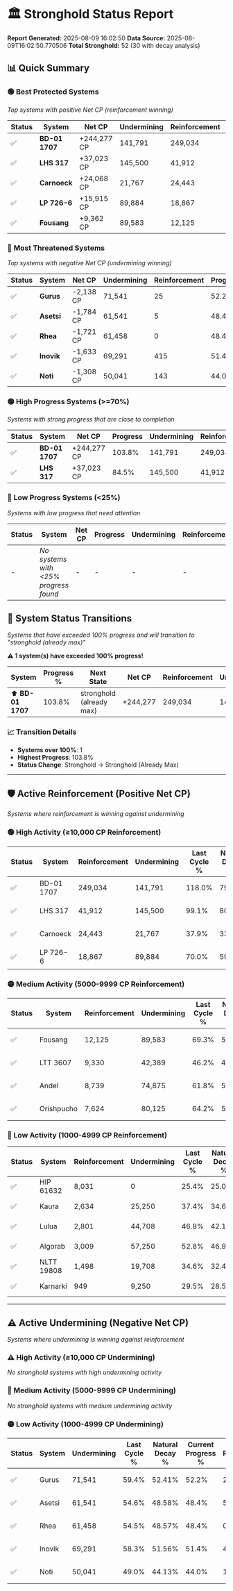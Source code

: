 # 🏛️ Stronghold Status Report

**Report Generated:** 2025-08-09 16:02:50
**Data Source:** 2025-08-09T16:02:50.770506
**Total Stronghold:** 52 (30 with decay analysis)

## 📊 Quick Summary

### 🟢 **Best Protected Systems**
*Top systems with positive Net CP (reinforcement winning)*

| Status | System | Net CP | Undermining | Reinforcement | Progress |
|--------|--------|--------|-------------|---------------|----------|
| ✅ | **BD-01 1707** | +244,277 CP | 141,791 | 249,034 | 103.8% |
| ✅ | **LHS 317** | +37,023 CP | 145,500 | 41,912 | 84.5% |
| ✅ | **Carnoeck** | +24,068 CP | 21,767 | 24,443 | 35.7% |
| ✅ | **LP 726-6** | +15,915 CP | 89,884 | 18,867 | 61.0% |
| ✅ | **Fousang** | +9,362 CP | 89,583 | 12,125 | 60.3% |

### 🔴 **Most Threatened Systems**
*Top systems with negative Net CP (undermining winning)*

| Status | System | Net CP | Undermining | Reinforcement | Progress |
|--------|--------|--------|-------------|---------------|----------|
| ✅ | **Gurus** | -2,138 CP | 71,541 | 25 | 52.2% |
| ✅ | **Asetsi** | -1,784 CP | 61,541 | 5 | 48.4% |
| ✅ | **Rhea** | -1,721 CP | 61,458 | 0 | 48.4% |
| ✅ | **Inovik** | -1,633 CP | 69,291 | 415 | 51.4% |
| ✅ | **Noti** | -1,308 CP | 50,041 | 143 | 44.0% |

### 🟢 **High Progress Systems (>=70%)**
*Systems with strong progress that are close to completion*

| Status | System | Net CP | Progress | Undermining | Reinforcement |
|--------|--------|--------|----------|-------------|---------------|
| ✅ | **BD-01 1707** | +244,277 CP | 103.8% | 141,791 | 249,034 |
| ✅ | **LHS 317** | +37,023 CP | 84.5% | 145,500 | 41,912 |

### 🔴 **Low Progress Systems (<25%)**
*Systems with low progress that need attention*

| Status | System | Net CP | Progress | Undermining | Reinforcement |
|--------|--------|--------|----------|-------------|---------------|
| - | *No systems with <25% progress found* | - | - | - | - |
## 🔄 System Status Transitions  
*Systems that have exceeded 100% progress and will transition to "stronghold (already max)"*

**⚠️ 1 system(s) have exceeded 100% progress!**

| System | Progress % | Next State | Net CP | Reinforcement | Undermining | 
|--------|------------|-------------|--------|---------------|-------------|
| ⬆️ **BD-01 1707** | 103.8% | stronghold (already max) | +244,277 | 249,034 | 141,791 |

### 📈 Transition Details
- **Systems over 100%**: 1
- **Highest Progress**: 103.8%
- **Status Change**: Stronghold → Stronghold (Already Max)

---

## 🛡️ Active Reinforcement (Positive Net CP)
*Systems where reinforcement is winning against undermining*

### 🟢 High Activity (≥10,000 CP Reinforcement)

| Status | System | Reinforcement | Undermining | Last Cycle % | Natural Decay % | Current Progress % | Current CP | Net CP | Activity |
|--------|--------|---------------|-------------|--------------|-----------------|-------------------|------------|--------|----------|
| ✅ | BD-01 1707 | 249,034 | 141,791 | 118.0% | 79.37% | 103.8% | 1,038,000 | +244,277 | 🟢 High Reinforcement |
| ✅ | LHS 317 | 41,912 | 145,500 | 99.1% | 80.80% | 84.5% | 845,000 | +37,023 | 🟢 High Reinforcement |
| ✅ | Carnoeck | 24,443 | 21,767 | 37.9% | 33.29% | 35.7% | 357,000 | +24,068 | 🟢 High Reinforcement |
| ✅ | LP 726-6 | 18,867 | 89,884 | 70.0% | 59.41% | 61.0% | 610,000 | +15,915 | 🟢 High Reinforcement |

### 🟡 Medium Activity (5000-9999 CP Reinforcement)

| Status | System | Reinforcement | Undermining | Last Cycle % | Natural Decay % | Current Progress % | Current CP | Net CP | Activity |
|--------|--------|---------------|-------------|--------------|-----------------|-------------------|------------|--------|----------|
| ✅ | Fousang | 12,125 | 89,583 | 69.3% | 59.36% | 60.3% | 603,000 | +9,362 | 🟡 Medium Reinforcement |
| ✅ | LTT 3607 | 9,330 | 42,389 | 46.2% | 41.19% | 42.0% | 420,000 | +8,141 | 🟡 Medium Reinforcement |
| ✅ | Andel | 8,739 | 74,875 | 61.8% | 53.66% | 54.3% | 542,999 | +6,375 | 🟡 Medium Reinforcement |
| ✅ | Orishpucho | 7,624 | 80,125 | 64.2% | 55.69% | 56.2% | 562,000 | +5,099 | 🟡 Medium Reinforcement |

### 🔴 Low Activity (1000-4999 CP Reinforcement)

| Status | System | Reinforcement | Undermining | Last Cycle % | Natural Decay % | Current Progress % | Current CP | Net CP | Activity |
|--------|--------|---------------|-------------|--------------|-----------------|-------------------|------------|--------|----------|
| ✅ | HIP 61632 | 8,031 | 0 | 25.4% | 25.00% | 25.4% | 254,000 | +4,000 | 🔵 Low Reinforcement |
| ✅ | Kaura | 2,634 | 25,250 | 37.4% | 34.68% | 34.9% | 349,000 | +2,245 | 🔵 Low Reinforcement |
| ✅ | Lulua | 2,801 | 44,708 | 46.8% | 42.13% | 42.3% | 423,000 | +1,670 | 🔵 Low Reinforcement |
| ✅ | Algorab | 3,009 | 57,250 | 52.8% | 46.96% | 47.1% | 471,000 | +1,440 | 🔵 Low Reinforcement |
| ✅ | NLTT 19808 | 1,498 | 19,708 | 34.6% | 32.48% | 32.6% | 326,000 | +1,153 | 🔵 Low Reinforcement |
| ✅ | Karnarki | 949 | 9,250 | 29.5% | 28.50% | 28.6% | 286,000 | +1,049 | 🔵 Low Reinforcement |


---

## ⚠️ Active Undermining (Negative Net CP)
*Systems where undermining is winning against reinforcement*

### ⚠️ High Activity (≥10,000 CP Undermining)

*No stronghold systems with high undermining activity*

### 🔶 Medium Activity (5000-9999 CP Undermining)

*No stronghold systems with medium undermining activity*

### 🟡 Low Activity (1000-4999 CP Undermining)

| Status | System | Undermining | Last Cycle % | Natural Decay % | Current Progress % | Reinforcement | Current CP | Net CP | Activity |
|--------|--------|-------------|--------------|-----------------|-------------------|---------------|------------|--------|----------|
| ✅ | Gurus | 71,541 | 59.4% | 52.41% | 52.2% | 25 | 522,000 | -2,138 | 🟡 Low Undermining |
| ✅ | Asetsi | 61,541 | 54.6% | 48.58% | 48.4% | 5 | 484,000 | -1,784 | 🟡 Low Undermining |
| ✅ | Rhea | 61,458 | 54.5% | 48.57% | 48.4% | 0 | 484,000 | -1,721 | 🟡 Low Undermining |
| ✅ | Inovik | 69,291 | 58.3% | 51.56% | 51.4% | 415 | 514,000 | -1,633 | 🟡 Low Undermining |
| ✅ | Noti | 50,041 | 49.0% | 44.13% | 44.0% | 143 | 440,000 | -1,308 | 🟡 Low Undermining |
